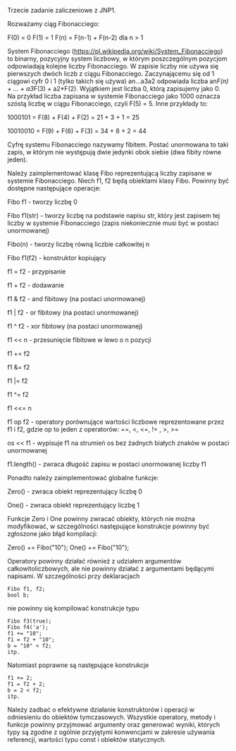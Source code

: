 Trzecie zadanie zaliczeniowe z JNP1.

Rozważamy ciąg Fibonacciego:

F(0) = 0
F(1) = 1
F(n) = F(n-1) + F(n-2) dla n > 1

System Fibonacciego (https://pl.wikipedia.org/wiki/System_Fibonacciego) to
binarny, pozycyjny system liczbowy, w którym poszczególnym pozycjom odpowiadają
kolejne liczby Fibonacciego. W zapisie liczby nie używa się pierwszych dwóch
liczb z ciągu Fibonacciego. Zaczynającemu się od 1 ciągowi cyfr 0 i 1 (tylko
takich się używa) an…a3a2 odpowiada liczba an*F(n) + … + a3*F(3) + a2*F(2).
Wyjątkiem jest liczba 0, którą zapisujemy jako 0. Na przykład liczba zapisana
w systemie Fibonacciego jako 1000 oznacza szóstą liczbę w ciągu Fibonacciego,
czyli F(5) = 5. Inne przykłady to:

1000101 = F(8) + F(4) + F(2) = 21 + 3 + 1 = 25

10010010 = F(9) + F(6) + F(3) = 34 + 8 + 2 = 44

Cyfrę systemu Fibonacciego nazywamy fibitem. Postać unormowana to taki zapis,
w którym nie występują dwie jedynki obok siebie (dwa fibity równe jeden).

Należy zaimplementować klasę Fibo reprezentującą liczby zapisane w systemie
Fibonacciego. Niech f1, f2 będą obiektami klasy Fibo. Powinny być dostępne
następujące operacje:

Fibo f1      - tworzy liczbę 0

Fibo f1(str) - tworzy liczbę na podstawie napisu str, który jest zapisem tej
               liczby w systemie Fibonacciego (zapis niekoniecznie musi być
               w postaci unormowanej)

Fibo(n)      - tworzy liczbę równą liczbie całkowitej n

Fibo f1(f2)  - konstruktor kopiujący

f1 = f2 - przypisanie

f1 + f2 - dodawanie

f1 & f2 - and fibitowy (na postaci unormowanej)

f1 | f2 - or fibitowy (na postaci unormowanej)

f1 ^ f2 - xor fibitowy (na postaci unormowanej)

f1 << n  - przesunięcie fibitowe w lewo o n pozycji

f1 += f2

f1 &= f2

f1 |= f2

f1 ^= f2

f1 <<= n

f1 op f2 - operatory porównujące wartości liczbowe reprezentowane przez f1 i f2,
           gdzie op to jeden z operatorów: ==, <, <=, != , >, >=

os << f1 - wypisuje f1 na strumień os bez żadnych białych znaków w postaci
           unormowanej

f1.length() - zwraca długość zapisu w postaci unormowanej liczby f1

Ponadto należy zaimplementować globalne funkcje:

Zero() - zwraca obiekt reprezentujący liczbę 0

One()  - zwraca obiekt reprezentujący liczbę 1

Funkcje Zero i One powinny zwracać obiekty, których nie można modyfikować,
w szczególności następujące konstrukcje powinny być zgłoszone jako błąd
kompilacji:

Zero() += Fibo("10");
One() += Fibo("10");

Operatory powinny działać również z udziałem argumentów całkowitoliczbowych, ale
nie powinny działać z argumentami będącymi napisami. W szczególności przy
deklaracjach

    Fibo f1, f2;
    bool b;

nie powinny się kompilować konstrukcje typu

    Fibo f3(true);
    Fibo f4('a');
    f1 += "10";
    f1 = f2 + "10";
    b = "10" < f2;
    itp.

Natomiast poprawne są następujące konstrukcje

    f1 += 2;
    f1 = f2 + 2;
    b = 2 < f2;
    itp.

Należy zadbać o efektywne działanie konstruktorów i operacji w odniesieniu do
obiektów tymczasowych. Wszystkie operatory, metody i funkcje powinny przyjmować
argumenty oraz generować wyniki, których typy są zgodne z ogólnie przyjętymi
konwencjami w zakresie używania referencji, wartości typu const i obiektów
statycznych.
